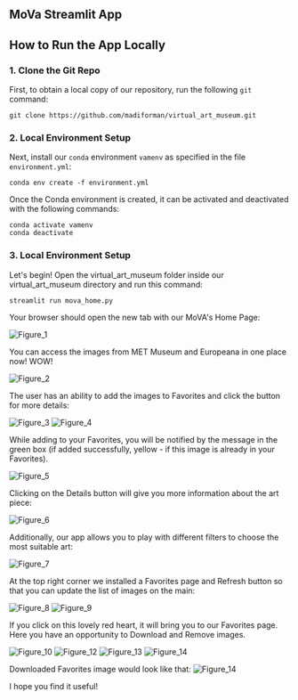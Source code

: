 ## MoVa Streamlit App

## How to Run the App Locally

[](#)

### 1\. Clone the Git Repo

[](#)

First, to obtain a local copy of our repository, run the following `git` command:

```shell
git clone https://github.com/madiforman/virtual_art_museum.git
```

[](#)

### 2\. Local Environment Setup

[](#)

Next, install our `conda` environment `vamenv` as specified in the file `environment.yml`:

```shell
conda env create -f environment.yml
```

Once the Conda environment is created, it can be activated and deactivated with the following commands:

```shell
conda activate vamenv
conda deactivate
```

[](#)

### 3\. Local Environment Setup

Let's begin! Open the virtual_art_museum folder inside our virtual_art_museum directory and run this command:

```shell
streamlit run mova_home.py
```
Your browser should open the new tab with our MoVA's Home Page:

![Figure_1](Screenshots/1.png)

You can access the images from MET Museum and Europeana in one place now! WOW!

![Figure_2](Screenshots/2.png)

The user has an ability to add the images to Favorites and click the button for more details:

![Figure_3](Screenshots/3.png)
![Figure_4](Screenshots/4.png)

While adding to your Favorites, you will be notified by the message in the green box (if added successfully, 
yellow - if this image is already in  your Favorites).

![Figure_5](Screenshots/5.png)

Clicking on the Details button will give you more information about the art piece:

![Figure_6](Screenshots/6.png)

Additionally, our app allows you to play with different filters to choose the most suitable art:

![Figure_7](Screenshots/7.png)

At the top right corner we installed a Favorites page and Refresh button so that you can update the list of images on the main:

![Figure_8](Screenshots/8.png)
![Figure_9](Screenshots/9.png)

If you click on this lovely red heart, it will bring you to our Favorites page. Here you have an opportunity to Download and Remove images.

![Figure_10](Screenshots/10.png)
![Figure_12](Screenshots/12.png)
![Figure_13](Screenshots/13.png)
![Figure_14](Screenshots/14.png)

Downloaded Favorites image would look like that:
![Figure_14](Screenshots/15.png)

I hope you find it useful!
